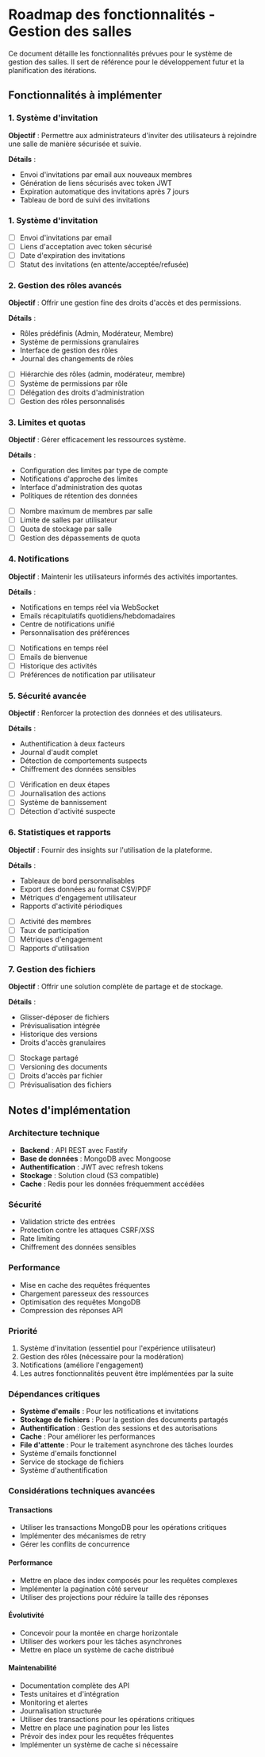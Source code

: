 # Roadmap des fonctionnalités - Gestion des salles

Ce document détaille les fonctionnalités prévues pour le système de gestion des salles. Il sert de référence pour le développement futur et la planification des itérations.

## Fonctionnalités à implémenter

### 1. Système d'invitation
**Objectif** : Permettre aux administrateurs d'inviter des utilisateurs à rejoindre une salle de manière sécurisée et suivie.

**Détails** :
- Envoi d'invitations par email aux nouveaux membres
- Génération de liens sécurisés avec token JWT
- Expiration automatique des invitations après 7 jours
- Tableau de bord de suivi des invitations

### 1. Système d'invitation
- [ ] Envoi d'invitations par email
- [ ] Liens d'acceptation avec token sécurisé
- [ ] Date d'expiration des invitations
- [ ] Statut des invitations (en attente/acceptée/refusée)

### 2. Gestion des rôles avancés
**Objectif** : Offrir une gestion fine des droits d'accès et des permissions.

**Détails** :
- Rôles prédéfinis (Admin, Modérateur, Membre)
- Système de permissions granulaires
- Interface de gestion des rôles
- Journal des changements de rôles
- [ ] Hiérarchie des rôles (admin, modérateur, membre)
- [ ] Système de permissions par rôle
- [ ] Délégation des droits d'administration
- [ ] Gestion des rôles personnalisés

### 3. Limites et quotas
**Objectif** : Gérer efficacement les ressources système.

**Détails** :
- Configuration des limites par type de compte
- Notifications d'approche des limites
- Interface d'administration des quotas
- Politiques de rétention des données
- [ ] Nombre maximum de membres par salle
- [ ] Limite de salles par utilisateur
- [ ] Quota de stockage par salle
- [ ] Gestion des dépassements de quota

### 4. Notifications
**Objectif** : Maintenir les utilisateurs informés des activités importantes.

**Détails** :
- Notifications en temps réel via WebSocket
- Emails récapitulatifs quotidiens/hebdomadaires
- Centre de notifications unifié
- Personnalisation des préférences
- [ ] Notifications en temps réel
- [ ] Emails de bienvenue
- [ ] Historique des activités
- [ ] Préférences de notification par utilisateur

### 5. Sécurité avancée
**Objectif** : Renforcer la protection des données et des utilisateurs.

**Détails** :
- Authentification à deux facteurs
- Journal d'audit complet
- Détection de comportements suspects
- Chiffrement des données sensibles
- [ ] Vérification en deux étapes
- [ ] Journalisation des actions
- [ ] Système de bannissement
- [ ] Détection d'activité suspecte

### 6. Statistiques et rapports
**Objectif** : Fournir des insights sur l'utilisation de la plateforme.

**Détails** :
- Tableaux de bord personnalisables
- Export des données au format CSV/PDF
- Métriques d'engagement utilisateur
- Rapports d'activité périodiques
- [ ] Activité des membres
- [ ] Taux de participation
- [ ] Métriques d'engagement
- [ ] Rapports d'utilisation

### 7. Gestion des fichiers
**Objectif** : Offrir une solution complète de partage et de stockage.

**Détails** :
- Glisser-déposer de fichiers
- Prévisualisation intégrée
- Historique des versions
- Droits d'accès granulaires
- [ ] Stockage partagé
- [ ] Versioning des documents
- [ ] Droits d'accès par fichier
- [ ] Prévisualisation des fichiers

## Notes d'implémentation

### Architecture technique
- **Backend** : API REST avec Fastify
- **Base de données** : MongoDB avec Mongoose
- **Authentification** : JWT avec refresh tokens
- **Stockage** : Solution cloud (S3 compatible)
- **Cache** : Redis pour les données fréquemment accédées

### Sécurité
- Validation stricte des entrées
- Protection contre les attaques CSRF/XSS
- Rate limiting
- Chiffrement des données sensibles

### Performance
- Mise en cache des requêtes fréquentes
- Chargement paresseux des ressources
- Optimisation des requêtes MongoDB
- Compression des réponses API

### Priorité
1. Système d'invitation (essentiel pour l'expérience utilisateur)
2. Gestion des rôles (nécessaire pour la modération)
3. Notifications (améliore l'engagement)
4. Les autres fonctionnalités peuvent être implémentées par la suite

### Dépendances critiques
- **Système d'emails** : Pour les notifications et invitations
- **Stockage de fichiers** : Pour la gestion des documents partagés
- **Authentification** : Gestion des sessions et des autorisations
- **Cache** : Pour améliorer les performances
- **File d'attente** : Pour le traitement asynchrone des tâches lourdes
- Système d'emails fonctionnel
- Service de stockage de fichiers
- Système d'authentification

### Considérations techniques avancées

#### Transactions
- Utiliser les transactions MongoDB pour les opérations critiques
- Implémenter des mécanismes de retry
- Gérer les conflits de concurrence

#### Performance
- Mettre en place des index composés pour les requêtes complexes
- Implémenter la pagination côté serveur
- Utiliser des projections pour réduire la taille des réponses

#### Évolutivité
- Concevoir pour la montée en charge horizontale
- Utiliser des workers pour les tâches asynchrones
- Mettre en place un système de cache distribué

#### Maintenabilité
- Documentation complète des API
- Tests unitaires et d'intégration
- Monitoring et alertes
- Journalisation structurée
- Utiliser des transactions pour les opérations critiques
- Mettre en place une pagination pour les listes
- Prévoir des index pour les requêtes fréquentes
- Implémenter un système de cache si nécessaire
